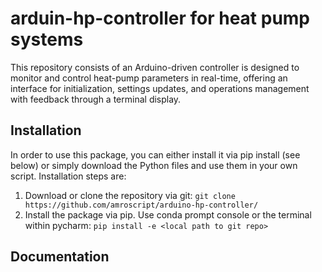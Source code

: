 # arduin-hp-controller for heat pump systems
This repository consists of an Arduino-driven controller is designed to monitor and control heat-pump parameters in real-time, offering an interface for initialization, settings updates, and operations management with feedback through a terminal display.

## Installation 

In order to use this package, you can either install it via pip install (see
below) or simply download the Python files and use them in your own script. 
Installation steps are:
1.  Download or clone the repository via git: 
`git clone https://github.com/amroscript/arduino-hp-controller/`
2. Install the package via pip. Use conda prompt console or the terminal within pycharm:
`pip install -e <local path to git repo>`

## Documentation
